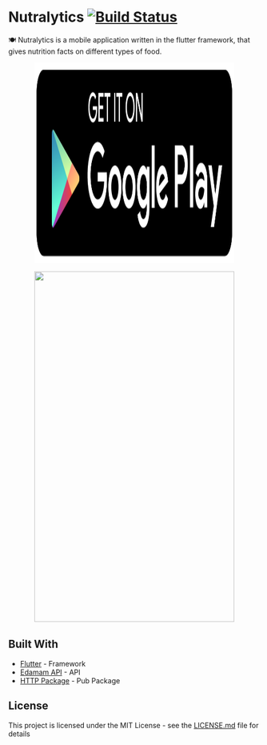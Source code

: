 # Nutralytics [![Build Status](https://travis-ci.org/dwyl/esta.svg?branch=master)](https://travis-ci.org/)
🍽 Nutralytics is a mobile application written in the flutter framework, that gives nutrition facts on different types of food.

<p align="center">
  <a href="https://nayalash.github.io/comingsoon"><img src="https://github.com/Nayalash/Nutralytics/blob/master/docs/gp.png" width = "400" height= "400"/> </a>
</p>

<p align="center">
  <img src="https://github.com/Nayalash/Nutralytics/blob/master/docs/demo.gif" width="400" height="700"/>
</p>

## Built With

* [Flutter](https://flutter.dev/) - Framework
* [Edamam API](https://www.edamam.com/) - API 
* [HTTP Package](https://pub.dev/packages/http) - Pub Package


## License

This project is licensed under the MIT License - see the [LICENSE.md](https://github.com/Nayalash/Nutralytics/blob/master/LICENSE) file for details
